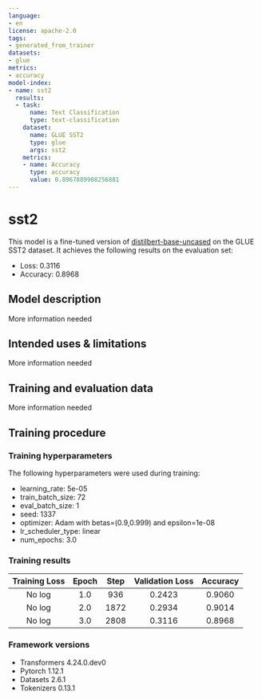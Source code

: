 ```yaml
---
language:
- en
license: apache-2.0
tags:
- generated_from_trainer
datasets:
- glue
metrics:
- accuracy
model-index:
- name: sst2
  results:
  - task:
      name: Text Classification
      type: text-classification
    dataset:
      name: GLUE SST2
      type: glue
      args: sst2
    metrics:
    - name: Accuracy
      type: accuracy
      value: 0.8967889908256881
---
```


<!-- This model card has been generated automatically according to the information the Trainer had access to. You
should probably proofread and complete it, then remove this comment. -->

# sst2

This model is a fine-tuned version of [distilbert-base-uncased](https://huggingface.co/distilbert-base-uncased) on the GLUE SST2 dataset.
It achieves the following results on the evaluation set:
- Loss: 0.3116
- Accuracy: 0.8968

## Model description

More information needed

## Intended uses & limitations

More information needed

## Training and evaluation data

More information needed

## Training procedure

### Training hyperparameters

The following hyperparameters were used during training:
- learning_rate: 5e-05
- train_batch_size: 72
- eval_batch_size: 1
- seed: 1337
- optimizer: Adam with betas=(0.9,0.999) and epsilon=1e-08
- lr_scheduler_type: linear
- num_epochs: 3.0

### Training results

| Training Loss | Epoch | Step | Validation Loss | Accuracy |
|:-------------:|:-----:|:----:|:---------------:|:--------:|
| No log        | 1.0   | 936  | 0.2423          | 0.9060   |
| No log        | 2.0   | 1872 | 0.2934          | 0.9014   |
| No log        | 3.0   | 2808 | 0.3116          | 0.8968   |


### Framework versions

- Transformers 4.24.0.dev0
- Pytorch 1.12.1
- Datasets 2.6.1
- Tokenizers 0.13.1
